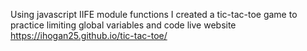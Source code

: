 Using javascript IIFE module functions I created a tic-tac-toe game to practice limiting 
global variables and code
live website
https://ihogan25.github.io/tic-tac-toe/
